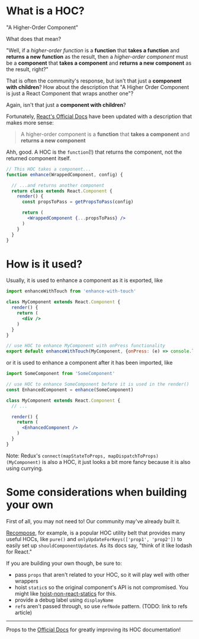 # What is a HOC?
"A Higher-Order Component"

What does that mean?

"Well, if a _higher-order function_ is a **function** that **takes a function** and **returns a new function** as the result, then a _higher-order component_ must be a **component** that **takes a component** and **returns a new component** as the result, right?"

That is often the community's response, but isn't that just a **component with children**? How about the description that "A Higher Order Component is just a React Component that wraps another one"?

Again, isn't that just a **component with children**?

Fortunately, [React's Official Docs](https://facebook.github.io/react/docs/higher-order-components.html) have been updated with a description that makes more sense:

> A higher-order component is a **function** that **takes a component** and **returns a new component**

Ahh, good. A HOC is the `function`(!) that returns the component, not the returned component itself.

```jsx
// This HOC takes a component...
function enhance(WrappedComponent, config) {

  // ...and returns another component
  return class extends React.Component {
    render() {
      const propsToPass = getPropsToPass(config)

      return (
        <WrappedComponent {...propsToPass} />
      )
    }
  }
}
```

# How is it used?
Usually, it is used to enhance a component as it is exported, like

```jsx
import enhanceWithTouch from 'enhance-with-touch'

class MyComponent extends React.Component {
  render() {
    return (
      <div />
    )
  }
}

// use HOC to enhance MyComponent with onPress functionality
export default enhanceWithTouch(MyComponent, {onPress: (e) => console.log(e)})
```

or it is used to enhance a component after it has been imported, like

```jsx
import SomeComponent from 'SomeComponent'

// use HOC to enhance SomeComponent before it is used in the render()
const EnhancedComponent = enhance(SomeComponent)

class MyComponent extends React.Component {
  // ...

  render() {
    return (
      <EnhancedComponent />
    )
  }
}
```

Note: Redux's `connect(mapStateToProps, mapDispatchToProps)(MyComponent)` is also a HOC, it just looks a bit more fancy because it is also using currying.

# Some considerations when building your own
First of all, you may not need to! Our community may've already built it.

[Recompose](https://github.com/acdlite/recompose), for example, is a popular HOC utility belt that provides many useful HOCs, like `pure()` and `onlyUpdateForKeys(['prop1', 'prop2'])` to easily set up `shouldComponentUpdate`s. As its docs say, "think of it like lodash for React."

If you are building your own though, be sure to:
- pass `props` that aren't related to your HOC, so it will play well with other wrappers
- hoist `static`s so the original component's API is not compromised. You might like [hoist-non-react-statics](https://github.com/mridgway/hoist-non-react-statics) for this.
- provide a debug label using `displayName`
- `ref`s aren't passed through, so use `refNode` pattern. (TODO: link to refs article)

---

Props to the [Official Docs](https://facebook.github.io/react/docs/higher-order-components.html#convention-pass-unrelated-props-through-to-the-wrapped-component) for greatly improving its HOC documentation!